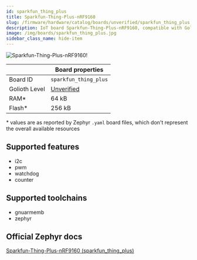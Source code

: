 ```yaml
---
id: sparkfun_thing_plus
title: Sparkfun-Thing-Plus-nRF9160
slug: /firmware/hardware/catalog/boards/unverified/sparkfun_thing_plus
description: IoT board Sparkfun-Thing-Plus-nRF9160, compatible with Golioth at unverified level.
image: /img/boards/sparkfun_thing_plus.jpg
sidebar_class_name: hide-item
---
```


[//]: # (This is an auto-generated file, do not edit! Changes to it will be lost upon re-generation)

![Sparkfun-Thing-Plus-nRF9160!](/img/boards/sparkfun_thing_plus.jpg "Sparkfun-Thing-Plus-nRF9160")

|                | Board properties     |
| -------------  | -------------------- |
| Board ID       | `sparkfun_thing_plus` |
| Golioth Level  | [Unverified](/firmware/hardware#unverified-boards) |
| RAM*           | 64 kB |
| Flash*         | 256 kB |

\* values are as reported by Zephyr `.yaml` board files, which don't represent the overall available resources



## Supported features

* i2c
* pwm
* watchdog
* counter

## Supported toolchains

* gnuarmemb
* zephyr

## Official Zephyr docs

[Sparkfun-Thing-Plus-nRF9160 (sparkfun_thing_plus)](https://docs.zephyrproject.org/latest/boards/sparkfun/thing_plus/doc/index.html)
